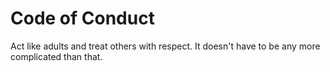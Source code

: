# Code of Conduct
Act like adults and treat others with respect. It doesn't have to be any more complicated than that.
